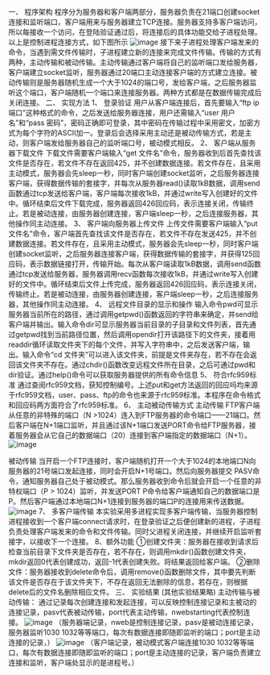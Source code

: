一、	程序架构
程序分为服务器和客户端两部分，服务器负责在21端口创建socket连接和监听端口，客户端用来与服务器建立TCP连接。服务器支持多客户端访问，所以每接收一个访问，在登陆验证通过后，将连接后的具体功能交给子进程处理。以上是控制进程连接方式，如下图所示
 ![image](https://user-images.githubusercontent.com/95112515/183558152-857b9ec1-d6da-437b-9ea3-b5032a17d336.png)
接下来子进程处理客户端发来的命令，当遇到需文件传输时，子进程建立新的连接来完成文件传输。传输的方式有两种，主动传输和被动传输。主动传输通过客户端将自己的监听端口发给服务器，客户端建立socket监听，服务器通过20端口主动连接客户端的方式建立连接。被动传输则是服务器随机生成一个大于1024的端口号，发给客户端，之后服务器监听这个端口，客户端随机一个端口来连接服务器。两种方式都是在数据传输完成后关闭连接。
二、	实现方法
1、	登录验证
用户从客户端连接后，首先要输入“ftp ip 端口”这种格式的命令，之后发送给服务器连接，用户还需输入“user 用户名”和“pass 密码”，密码正确即可登录，其中密码在传输过程中采用密文，加密方式为每个字符的ASCII加一。登录后会选择采用主动还是被动传输方式，若是主动，则客户端发给服务器自己的监听端口号，被动模式相反。
2、	客户端从服务器下载文件
下载文件需要客户端输入“get 文件名”命令，服务器收到后首先查找该文件是否存在，若文件不存在返回425，并不创建数据连接。若文件存在，且采用主动模式，服务器会先sleep一秒，同时客户端创建socket监听，之后服务器连接客户端，获得数据传输的套接字，并每次从服务器read()读取1kB数据，调用send函数通过tcp发送给客户端，客户端每次接收1kB，并通过write写入创建好的文件中。循环结束后文件下载完成，服务器返回426回应码，表示连接关闭，传输终止。若是被动连接，由服务器创建连接，客户端sleep一秒，之后连接服务器，其他操作同主动连接。
3、	客户端向服务器上传文件
上传文件需要客户端输入“put 文件名”命令，客户端首先查找该文件是否存在，若文件不存在发送425，并不创建数据连接。若文件存在，且采用主动模式，服务器会先sleep一秒，同时客户端创建socket监听，之后服务器连接客户端，获得数据传输的套接字，并获得125回应码，表示数据链接打开，传输开始。每次从客户端读取1kB数据，调用send函数通过tcp发送给服务器，服务器调用recv函数每次接收1kB，并通过write写入创建好的文件中。循环结束后文件上传完成，服务器返回426回应码，表示连接关闭，传输终止。若是被动连接，由服务器创建连接，客户端sleep一秒，之后连接服务器，其他操作同主动连接。
4、	远程文件目录的显示和操作
输入命令pwd可显示服务器当前所在的路径，通过调用getpwd()函数返回的字符串来确定，并send给客户端并输出。输入命令dir可显示服务器当前目录的子目录和文件列表，首先通过getpwd找到当前路径位置，然后调用opendir打开该路径下的文件夹，接着用readdir循环读取文件夹下的每个文件，并写入字符串中，之后发送客户端，输出。输入命令“cd 文件夹”可以进入该文件夹，前提是文件夹存在，若不存在会返回该文件夹不存在。通过chdir()函数改变远程文件所在目录，之后可通过pwd和dir验证。通过help()命令可以获取服务器提供的所有命令信息
5、	符合rfc959标准
通过查阅rfc959文档，获知控制编号。上述put和get方法返回的回应吗均来源于rfc959文档，user、pass、ftp的命令也来源于rfc959标准。本程序在命令格式和回应码两方面符合了rfc959标准。
6、	主动被动传输方式
主动传输
FTP客户端从任意的非特殊的端口（N >1024）连入到FTP服务器的命令端口——21端口。然后客户端在N+1端口监听，并且通过该N+1端口发送PORT命令给FTP服务器，接着服务器会从它自己的数据端口（20）连接到客户端指定的数据端口（N+1）。
 ![image](https://user-images.githubusercontent.com/95112515/183558206-c1715450-c19a-45d0-9755-559f1b227674.png)

被动传输
当开启一个FTP连接时，客户端随机打开一个大于1024的本地端口N向服务器的21号端口发起连接，同时会开启N+1号端口。然后向服务器提交 PASV命令，通知服务器自己处于被动模式。那么服务器收到命令后就会开启一个任意的非特权端口（P > 1024）监听，并发送PORT P命令给客户端通知自己的数据端口是P。然后客户端通过本地端口N+1连接到服务器的端口P的连接用来传送数据。
 ![image](https://user-images.githubusercontent.com/95112515/183558223-50d6acea-b27f-4d1e-8261-dc80507bfbce.png)
7、	多客户端传输
本实验采用多进程实现多客户端传输，当服务器控制进程接收到一个客户端connect请求时，在登录验证之后便创建新的进程，子进程负责处理客户端发来的命令和文件传输。同时父进程关闭连接，并继续开启监听套接字，以接收下一个连接。
8、额外功能
   ①创建文件夹：服务器在接收到请求后检查当前目录下文件夹是否存在，若不存在，则调用mkdir()函数创建文件夹，mkdir返回0代表创建成功，返回-1代表创建失败。将结果返回给客户端。
②删除文件：服务器接收到delete命令后，调用remove()函数删除文件，其中要先判断该文件是否存在于该文件夹下，不存在返回无法删除的信息，若存在，则根据delete后的文件名删除相应文件。
三、	实验结果 (其他实验结果略)
主动传输与被动传输：
通过记录每次创建连接和发起连接，可以反映控制连接记录和主被动的连接记录，pasv代表被动传输，port代表主动传输，nwebstarting代表控制连接。
 ![image](https://user-images.githubusercontent.com/95112515/183558346-b6293461-2558-46c2-8555-f4389bbcfdc9.png)
（服务器端记录，nweb是控制连接记录，pasv是被动连接记录，服务器监听1030 1032等等端口，每次有数据连接即随即监听的端口；port是主动连接的记录，）
![image](https://user-images.githubusercontent.com/95112515/183558358-3287fb73-7d7d-458e-87f4-66848f7a936b.png)
（客户端记录，被动模式客户端连接1030 1032等等端口，每次有数据连接即随即监听的端口；port是主动连接的记录，客户端负责建立连接和监听，客户端处显示的是进程号。）
